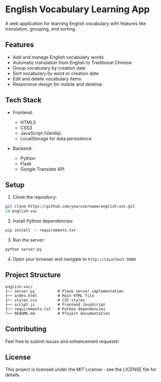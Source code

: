 # English Vocabulary Learning App

A web application for learning English vocabulary with features like translation, grouping, and sorting.

## Features

- Add and manage English vocabulary words
- Automatic translation from English to Traditional Chinese
- Group vocabulary by creation date
- Sort vocabulary by word or creation date
- Edit and delete vocabulary items
- Responsive design for mobile and desktop

## Tech Stack

- Frontend:
  - HTML5
  - CSS3
  - JavaScript (Vanilla)
  - LocalStorage for data persistence

- Backend:
  - Python
  - Flask
  - Google Translate API

## Setup

1. Clone the repository:
```bash
git clone https://github.com/yourusername/english-voc.git
cd english-voc
```

2. Install Python dependencies:
```bash
pip install -r requirements.txt
```

3. Run the server:
```bash
python server.py
```

4. Open your browser and navigate to `http://localhost:5000`

## Project Structure

```
english-voc/
├── server.py          # Flask server implementation
├── index.html         # Main HTML file
├── styles.css         # CSS styles
├── script.js          # Frontend JavaScript
├── requirements.txt   # Python dependencies
└── README.md          # Project documentation
```

## Contributing

Feel free to submit issues and enhancement requests!

## License

This project is licensed under the MIT License - see the LICENSE file for details. 
